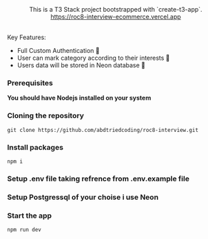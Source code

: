 <div align="center">
    This is a T3 Stack project bootstrapped with `create-t3-app`.
</div>

<div align="center">
  <a href="https://roc8-interview-ecommerce.vercel.app">https://roc8-interview-ecommerce.vercel.app</a>
</div>
<br/>

Key Features:

- Full Custom Authentication 🔐
- User can mark category according to their interests 🔗
- Users data will be stored in Neon database 🏬

### Prerequisites

**You should have Nodejs installed on your system**

### Cloning the repository

```shell
git clone https://github.com/abdtriedcoding/roc8-interview.git
```

### Install packages

```shell
npm i
```

### Setup .env file taking refrence from .env.example file

### Setup Postgressql of your choise i use Neon

### Start the app

```shell
npm run dev
```
